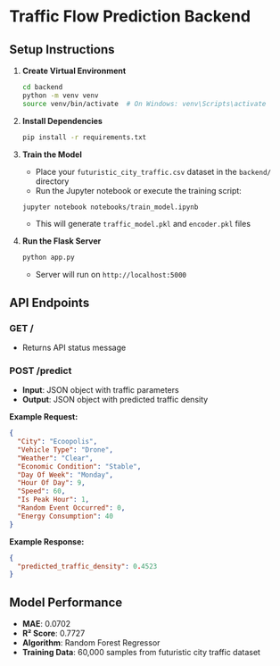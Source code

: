 # Traffic Flow Prediction Backend

## Setup Instructions

1. **Create Virtual Environment**
   ```bash
   cd backend
   python -m venv venv
   source venv/bin/activate  # On Windows: venv\Scripts\activate
   ```

2. **Install Dependencies**
   ```bash
   pip install -r requirements.txt
   ```

3. **Train the Model**
   - Place your `futuristic_city_traffic.csv` dataset in the `backend/` directory
   - Run the Jupyter notebook or execute the training script:
   ```bash
   jupyter notebook notebooks/train_model.ipynb
   ```
   - This will generate `traffic_model.pkl` and `encoder.pkl` files

4. **Run the Flask Server**
   ```bash
   python app.py
   ```
   - Server will run on `http://localhost:5000`

## API Endpoints

### GET /
- Returns API status message

### POST /predict
- **Input**: JSON object with traffic parameters
- **Output**: JSON object with predicted traffic density

**Example Request:**
```json
{
  "City": "Ecoopolis",
  "Vehicle Type": "Drone",
  "Weather": "Clear",
  "Economic Condition": "Stable",
  "Day Of Week": "Monday",
  "Hour Of Day": 9,
  "Speed": 60,
  "Is Peak Hour": 1,
  "Random Event Occurred": 0,
  "Energy Consumption": 40
}
```

**Example Response:**
```json
{
  "predicted_traffic_density": 0.4523
}
```

## Model Performance
- **MAE**: 0.0702
- **R² Score**: 0.7727
- **Algorithm**: Random Forest Regressor
- **Training Data**: 60,000 samples from futuristic city traffic dataset
